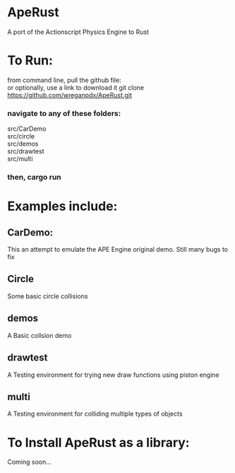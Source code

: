 # ApeRust
A port of the Actionscript Physics Engine to Rust


# To Run:
from command line, pull the github file:  
or optionally, use a link to download it
git clone https://github.com/wreganpdx/ApeRust.git  
  
### navigate to any of these folders:
src/CarDemo	 
src/circle	
src/demos	 
src/drawtest 	
src/multi  
  
### then, cargo run

# Examples include:
## CarDemo:
This an attempt to emulate the APE Engine original demo. Still many bugs to fix

## Circle
Some basic circle collisions

## demos
A Basic collsion demo

## drawtest
A Testing environment for trying new draw functions using piston engine

## multi
A Testing environment for colliding multiple types of objects



# To Install ApeRust as a library:

Coming soon...
